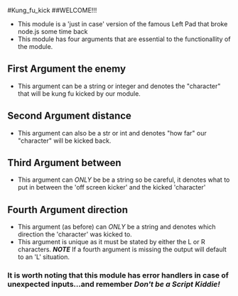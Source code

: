 #Kung_fu_kick 
##WELCOME!!!
- This module is a 'just in case' version of the famous Left Pad that broke node.js some time back
 - This module has four arguments that are essential to the functionallity of the module.
 ## First Argument __the enemy__
- This argument can be a string or integer and denotes the "character" that will be kung fu kicked by our module.
 ## Second Argument __distance__
- This argument can also be a str or int and denotes "how far" our "character" will be kicked back.
 ## Third Argument __between__
- This argument can *ONLY* be be a string so be careful, it denotes what to put in between the 'off screen kicker' and the kicked 'character'
 ## Fourth Argument __direction__
- This argument (as before) can *ONLY* be a string and denotes which direction the 'character' was kicked to.
 - This argument is unique as it must be stated by either the L or R characters.
__*NOTE*__ If a fourth argument is missing the output will default to an 'L' situation.
 ### It is worth noting that this module has error handlers in case of unexpected inputs...and remember __*Don't be a Script Kiddie!*__



